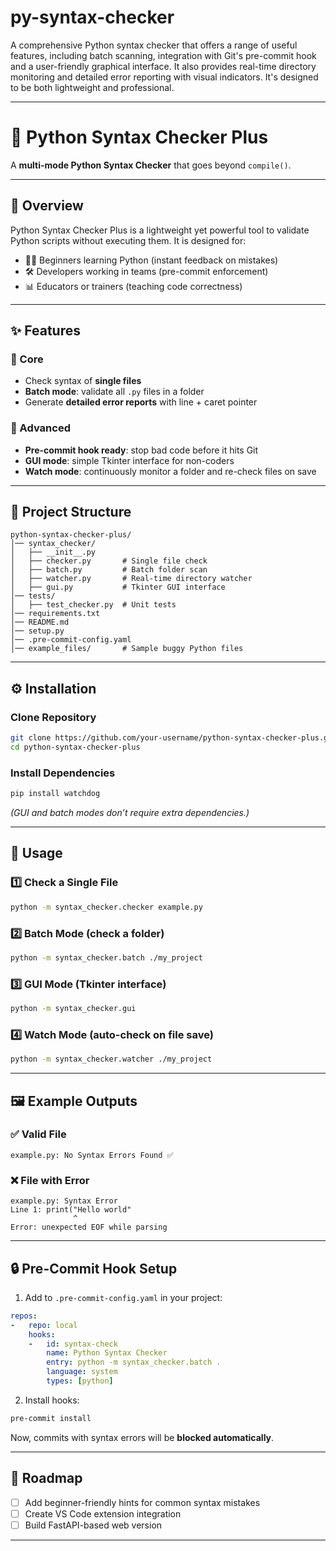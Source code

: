 # py-syntax-checker
A comprehensive Python syntax checker that offers a range of useful features, including batch scanning, integration with Git's pre-commit hook and a user-friendly graphical interface. It also provides real-time directory monitoring and detailed error reporting with visual indicators. It's designed to be both lightweight and professional.

---

# 🐍 Python Syntax Checker Plus

A **multi-mode Python Syntax Checker** that goes beyond `compile()`.

---

## 📌 Overview

Python Syntax Checker Plus is a lightweight yet powerful tool to validate Python scripts without executing them.
It is designed for:

* 👩‍💻 Beginners learning Python (instant feedback on mistakes)
* 🛠️ Developers working in teams (pre-commit enforcement)
* 📊 Educators or trainers (teaching code correctness)

---

## ✨ Features

### 🔹 Core

* Check syntax of **single files**
* **Batch mode**: validate all `.py` files in a folder
* Generate **detailed error reports** with line + caret pointer

### 🔹 Advanced

* **Pre-commit hook ready**: stop bad code before it hits Git
* **GUI mode**: simple Tkinter interface for non-coders
* **Watch mode**: continuously monitor a folder and re-check files on save

---

## 📂 Project Structure

```
python-syntax-checker-plus/
│── syntax_checker/
│   ├── __init__.py
│   ├── checker.py       # Single file check
│   ├── batch.py         # Batch folder scan
│   ├── watcher.py       # Real-time directory watcher
│   ├── gui.py           # Tkinter GUI interface
│── tests/
│   ├── test_checker.py  # Unit tests
│── requirements.txt
│── README.md
│── setup.py
│── .pre-commit-config.yaml
│── example_files/       # Sample buggy Python files
```

---

## ⚙️ Installation

### Clone Repository

```bash
git clone https://github.com/your-username/python-syntax-checker-plus.git
cd python-syntax-checker-plus
```

### Install Dependencies

```bash
pip install watchdog
```

*(GUI and batch modes don’t require extra dependencies.)*

---

## 🚀 Usage

### 1️⃣ Check a Single File

```bash
python -m syntax_checker.checker example.py
```

### 2️⃣ Batch Mode (check a folder)

```bash
python -m syntax_checker.batch ./my_project
```

### 3️⃣ GUI Mode (Tkinter interface)

```bash
python -m syntax_checker.gui
```

### 4️⃣ Watch Mode (auto-check on file save)

```bash
python -m syntax_checker.watcher ./my_project
```

---

## 🖼️ Example Outputs

### ✅ Valid File

```
example.py: No Syntax Errors Found ✅
```

### ❌ File with Error

```
example.py: Syntax Error
Line 1: print("Hello world"
              ^
Error: unexpected EOF while parsing
```

---

## 🔒 Pre-Commit Hook Setup

1. Add to `.pre-commit-config.yaml` in your project:

```yaml
repos:
-   repo: local
    hooks:
    -   id: syntax-check
        name: Python Syntax Checker
        entry: python -m syntax_checker.batch .
        language: system
        types: [python]
```

2. Install hooks:

```bash
pre-commit install
```

Now, commits with syntax errors will be **blocked automatically**.

---

## 🧩 Roadmap

* [ ] Add beginner-friendly hints for common syntax mistakes
* [ ] Create VS Code extension integration
* [ ] Build FastAPI-based web version

---
